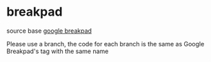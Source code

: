 # breakpad

source base [google breakpad](https://chromium.googlesource.com/breakpad/breakpad.git)

Please use a branch, the code for each branch is the same as Google Breakpad's tag with the same name
